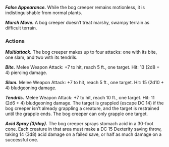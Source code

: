 ﻿---
layout: creature
name: "Bog Creeper"
tags: [medium, plant, cr9, tome-of-horrors]
cha: 6 (-2)
wis: 14 (+2)
int: 3 (-4)
con: 20 (+5)
dex: 10 (+0)
str: 18 (+4)
size: Medium plant
alignment: unaligned
challenge: "9 (5,000 XP)"
languages: "--"
skills: "Perception +5"
senses: "tremorsense 60 ft., passive Perception 15"
speed: "10 ft., swim 20 ft."
hit_points: "104 (11d8 + 55)"
armor_class: "12 (natural armor)"
---

***False Appearance.*** While the bog creeper remains
motionless, it is indistinguishable from normal plants.

***Marsh Move.*** A bog creeper doesn’t treat marshy,
swampy terrain as difficult terrain.

### Actions

***Multiattack.*** The bog creeper makes up to four attacks:
one with its bite, one slam, and two with its tendrils.

***Bite.*** Melee Weapon Attack: +7 to hit,
reach 5 ft., one target. Hit: 13 (2d8 + 4)
piercing damage.

***Slam.*** Melee Weapon Attack: +7 to hit,
reach 5 ft., one target. Hit: 15 (2d10 + 4)
bludgeoning damage.

***Tendrils.*** Melee Weapon Attack: +7 to hit,
reach 10 ft., one target. Hit: 11 (2d6 + 4)
bludgeoning damage. The target is grappled
(escape DC 14) if the bog creeper isn’t
already grappling a creature, and the target
is restrained until the grapple ends. The bog
creeper can only grapple one target.

***Acid Spray (3/day).*** The bog creeper sprays stomach acid in a 30-foot
cone. Each creature in that area must make a DC 15 Dexterity saving
throw, taking 14 (3d8) acid damage on a failed save, or half as much
damage on a successful one.
